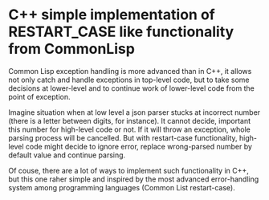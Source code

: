 # C++ simple implementation of RESTART_CASE like functionality from CommonLisp

Common Lisp exception handling is more advanced than in C++,
it allows not only catch and handle exceptions in top-level code,
but to take some decisions at lower-level and to continue work of
lower-level code from the point of exception.

Imagine situation when at low level a json parser stucks at incorrect number
(there is a letter between digits, for instance).
It cannot decide, important this number for high-level code or not. If it will throw an
exception, whole parsing process will be cancelled.
But with restart-case functionality, high-level code might decide to ignore error, replace
wrong-parsed number by default value and continue parsing.

Of couse, there are a lot of ways to implement such functionality in C++, but this one
raher simple and inspired by the most advanced error-handling system among programming
languages (Common List restart-case).

